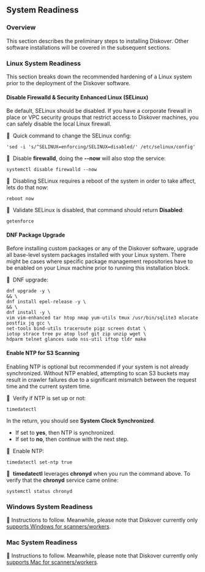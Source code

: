 <p id="system_readiness"></p>

## System Readiness

### Overview

This section describes the preliminary steps to installing Diskover. Other software installations will be covered in the subsequent sections.

### Linux System Readiness

This section breaks down the recommended hardening of a Linux system prior to the deployment of the Diskover software.

<p id="disable_selinux"></p>

#### Disable Firewalld & Security Enhanced Linux (SELinux)

Be default, SELinux should be disabled. If you have a corporate firewall in place or VPC security groups that restrict access to Diskover machines, you can safely disable the local Linux firewall.

🔴 &nbsp;Quick command to change the SELinux config: 
```
'sed -i 's/^SELINUX=enforcing/SELINUX=disabled/' /etc/selinux/config'
```

🔴 &nbsp;Disable **firewalld**, doing the **--now** will also stop the service:
```
systemctl disable firewalld --now
```
  
🔴 &nbsp;Disabling SELinux requires a reboot of the system in order to take affect, lets do that now:
```
reboot now
```

🔴 &nbsp;Validate SELinux is disabled, that command should return **Disabled**:
```
getenforce
```

#### DNF Package Upgrade

Before installing custom packages or any of the Diskover software, upgrade all base-level system packages installed with your Linux system. There might be cases where specific package management repositories have to be enabled on your Linux machine prior to running this installation block.

🔴 &nbsp;DNF upgrade:
```
dnf upgrade -y \
&& \
dnf install epel-release -y \
&& \
dnf install -y \
vim vim-enhanced tar htop nmap yum-utils tmux /usr/bin/sqlite3 mlocate postfix jq gcc \
net-tools bind-utils traceroute pigz screen dstat \
iotop strace tree pv atop lsof git zip unzip wget \
hdparm telnet glances sudo nss-util iftop tldr make
```

#### Enable NTP for S3 Scanning

Enabling NTP is optional but recommended if your system is not already synchronized. Without NTP enabled, attempting to scan S3 buckets may result in crawler failures due to a significant mismatch between the request time and the current system time.

🔴 &nbsp;Verify if NTP is set up or not: 
```
timedatectl
```

In the return, you should see **System Clock Synchronized**. 
- If set to **yes**, then NTP is synchronized.
- If set to **no**, then continue with the next step.


🔴 &nbsp;Enable NTP:
```
timedatectl set-ntp true
```

🔴 &nbsp;**timedatectl** leverages **chronyd** when you run the command above. To verify that the **chronyd** service came online: 
```
systemctl status chronyd
```

### Windows System Readiness

🚧 Instructions to follow. Meanwhile, please note that Diskover currently only [supports Windows for scanners/workers](#architecture_diagram).

### Mac System Readiness

🚧 Instructions to follow. Meanwhile, please note that Diskover currently only [supports Mac for scanners/workers](#architecture_diagram).
